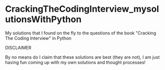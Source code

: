 # CrackingTheCodingInterview_mysolutionsWithPython
My solutions that I found on the fly to the questions of the book "Cracking The Coding Interview" in Python


DISCLAIMER

By no means do I claim that these solutions are best (they are not), I am just having fun coming up with my own solutions
and thought processes!
